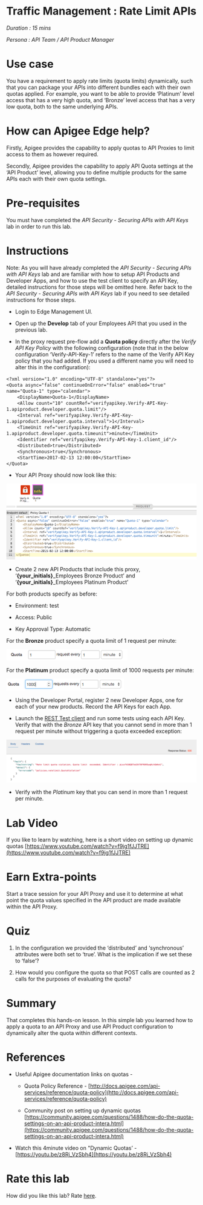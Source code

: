 # Traffic Management : Rate Limit APIs

*Duration : 15 mins*

*Persona : API Team / API Product Manager*

# Use case

You have a requirement to apply rate limits (quota limits) dynamically, such that you can package your APIs into different bundles each with their own quotas applied. For example, you want to be able to provide ‘Platinum’ level access that has a very high quota, and ‘Bronze’ level access that has a very low quota, both to the same underlying APIs.

# How can Apigee Edge help?

Firstly, Apigee provides the capability to apply quotas to API Proxies to limit access to them as however required.

Secondly, Apigee provides the capability to apply API Quota settings at the ‘API Product’ level, allowing you to define multiple products for the same APIs each with their own quota settings.

# Pre-requisites

You must have completed the *API Security - Securing APIs with API Keys* lab in order to run this lab. 

# Instructions

Note: As you will have already completed the *API Security - Securing APIs with API Keys* lab and are familiar with how to setup API Products and Developer Apps, and how to use the test client to specify an API Key, detailed instructions for those steps will be omitted here. Refer back to the *API Security - Securing APIs with API Keys* lab if you need to see detailed instructions for those steps.

* Login to Edge Management UI.

* Open up the **Develop** tab of your Employees API that you used in the previous lab.

* In the proxy request pre-flow add a **Quota policy** directly after the *Verify API Key Policy* with the following configuration (note that in the below configuration ‘Verify-API-Key-1’ refers to the name of the Verify API Key policy that you had added. If you used a different name you will need to alter this in the configuration):

```
<?xml version="1.0" encoding="UTF-8" standalone="yes"?>
<Quota async="false" continueOnError="false" enabled="true" name="Quota-1" type="calendar">
    <DisplayName>Quota-1</DisplayName>
    <Allow count="10" countRef="verifyapikey.Verify-API-Key-1.apiproduct.developer.quota.limit"/>
    <Interval ref="verifyapikey.Verify-API-Key-1.apiproduct.developer.quota.interval">1</Interval>
    <TimeUnit ref="verifyapikey.Verify-API-Key-1.apiproduct.developer.quota.timeunit">minute</TimeUnit>
    <Identifier ref="verifyapikey.Verify-API-Key-1.client_id"/>
    <Distributed>true</Distributed>
    <Synchronous>true</Synchronous>
    <StartTime>2017-02-13 12:00:00</StartTime>
</Quota>
```

* Your API Proxy should now look like this:

![image alt text](./media/image_0.png)

* Create 2 new API Products that include this proxy, ‘**{your_initials}**_Employees Bronze Product’ and ‘**{your_initials}**_Employees Platinum Product’

For both products specify as before:

  * Environment: test

  * Access: Public

  * Key Approval Type: Automatic

For the **Bronze** product specify a quota limit of 1 request per minute:

![image alt text](./media/image_1.png)

For the **Platinum** product specify a quota limit of 1000 requests per minute:

![image alt text](./media/image_2.png)	

* Using the Developer Portal, register 2 new Developer Apps, one for each of your new products. Record the API Keys for each App.

* Launch the [REST Test client](https://apigee-rest-client.appspot.com/) and run some tests using each API Key. Verify that with the *Bronze* API key that you cannot send in more than 1 request per minute without triggering a quota exceeded exception:

![image alt text](./media/image_3.png)

* Verify with the *Platinum* key that you can send in more than 1 request per minute.	

# Lab Video

If you like to learn by watching, here is a short video on setting up dynamic quotas [https://www.youtube.com/watch?v=f9jg1fJJTRE](https://www.youtube.com/watch?v=f9jg1fJJTRE) 

# Earn Extra-points

Start a trace session for your API Proxy and use it to determine at what point the quota values specified in the API product are made available within the API Proxy.

# Quiz

1. In the configuration we provided the ‘distributed’ and ‘synchronous’ attributes were both set to ‘true’. What is the implication if we set these to ‘false’?

2. How would you configure the quota so that POST calls are counted as 2 calls for the purposes of evaluating the quota?

# Summary

That completes this hands-on lesson. In this simple lab you learned how to apply a quota to an API Proxy and use API Product configuration to dynamically alter the quota within different contexts.

# References

* Useful Apigee documentation links on quotas - 

    * Quota Policy Reference - [http://docs.apigee.com/api-services/reference/quota-policy](http://docs.apigee.com/api-services/reference/quota-policy) 

    * Community post on setting up dynamic quotas [https://community.apigee.com/questions/1488/how-do-the-quota-settings-on-an-api-product-intera.html](https://community.apigee.com/questions/1488/how-do-the-quota-settings-on-an-api-product-intera.html) 

* Watch this 4minute video on "Dynamic Quotas’ - [https://youtu.be/z8Rj_VzSbh4](https://youtu.be/z8Rj_VzSbh4) 

# Rate this lab

How did you like this lab? Rate [here](https://goo.gl/forms/BJGUY07XCGboHxrw2).



